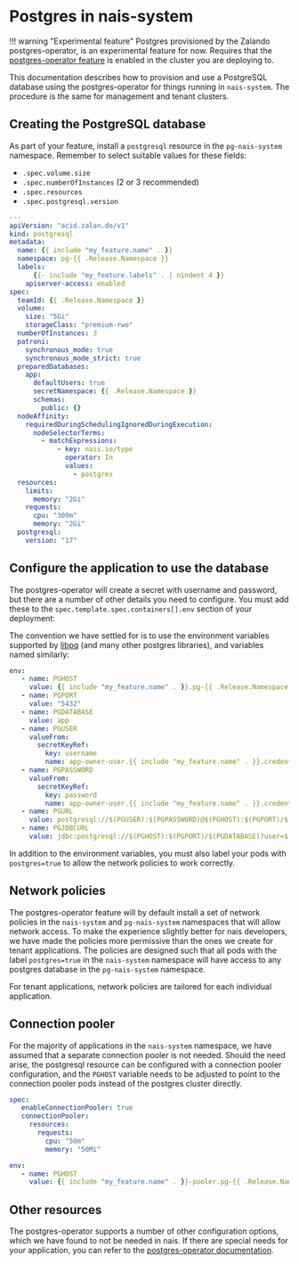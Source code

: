 Postgres in nais-system
=======================

!!! warning "Experimental feature"
    Postgres provisioned by the Zalando postgres-operator, is an experimental feature for now.
    Requires that the [postgres-operator feature](https://fasit.nais.io/features/postgres-operator) is enabled in the cluster you are deploying to.

This documentation describes how to provision and use a PostgreSQL database using the postgres-operator for things running in `nais-system`.
The procedure is the same for management and tenant clusters.

## Creating the PostgreSQL database

As part of your feature, install a `postgresql` resource in the `pg-nais-system` namespace.
Remember to select suitable values for these fields:

- `.spec.volume.size`
- `.spec.numberOfInstances` (2 or 3 recommended)
- `.spec.resources`
- `.spec.postgresql.version`

```yaml title="postgresql.yaml"
---
apiVersion: "acid.zalan.do/v1"
kind: postgresql
metadata:
  name: {{ include "my_feature.name" . }}
  namespace: pg-{{ .Release.Namespace }}
  labels:
      {{- include "my_feature.labels" . | nindent 4 }}
    apiserver-access: enabled
spec:
  teamId: {{ .Release.Namespace }}
  volume:
    size: "5Gi"
    storageClass: "premium-rwo"
  numberOfInstances: 3
  patroni:
    synchronous_mode: true
    synchronous_mode_strict: true
  preparedDatabases:
    app:
      defaultUsers: true
      secretNamespace: {{ .Release.Namespace }}
      schemas:
        public: {}
  nodeAffinity:
    requiredDuringSchedulingIgnoredDuringExecution:
      nodeSelectorTerms:
        - matchExpressions:
            - key: nais.io/type
              operator: In
              values:
                - postgres
  resources:
    limits:
      memory: "2Gi"
    requests:
      cpu: "300m"
      memory: "2Gi"
  postgresql:
    version: "17"
```

## Configure the application to use the database

The postgres-operator will create a secret with username and password, but there are a number of other details you need to configure.
You must add these to the `spec.template.spec.containers[].env` section of your deployment:

The convention we have settled for is to use the environment variables supported by [libpq](https://www.postgresql.org/docs/current/libpq-envars.html) (and many other postgres libraries), and variables named similarly:

```yaml title="deployment.yaml"
env:
   - name: PGHOST
     value: {{ include "my_feature.name" . }}.pg-{{ .Release.Namespace }}
   - name: PGPORT
     value: "5432"
   - name: PGDATABASE
     value: app
   - name: PGUSER
     valueFrom:
       secretKeyRef:
         key: username
         name: app-owner-user.{{ include "my_feature.name" . }}.credentials.postgresql.acid.zalan.do
   - name: PGPASSWORD
     valueFrom:
       secretKeyRef:
         key: password
         name: app-owner-user.{{ include "my_feature.name" . }}.credentials.postgresql.acid.zalan.do
   - name: PGURL
     value: postgresql://$(PGUSER):$(PGPASSWORD)@$(PGHOST):$(PGPORT)/$(PGDATABASE)
   - name: PGJDBCURL
     value: jdbc:postgresql://$(PGHOST):$(PGPORT)/$(PGDATABASE)?user=$(PGUSER)&password=$(PGPASSWORD)
```

In addition to the environment variables, you must also label your pods with `postgres=true` to allow the network policies to work correctly.

## Network policies

The postgres-operator feature will by default install a set of network policies in the `nais-system` and `pg-nais-system` namespaces that will allow network access.
To make the experience slightly better for nais developers, we have made the policies more permissive than the ones we create for tenant applications.
The policies are designed such that all pods with the label `postgres=true` in the `nais-system` namespace will have access to any postgres database in the `pg-nais-system` namespace.

For tenant applications, network policies are tailored for each individual application.

## Connection pooler

For the majority of applications in the `nais-system` namespace, we have assumed that a separate connection pooler is not needed.
Should the need arise, the postgresql resource can be configured with a connection pooler configuration, and the `PGHOST` variable needs to be adjusted to point to the connection pooler pods instead of the postgres cluster directly.

```yaml title="postgresql.yaml"
spec:
   enableConnectionPooler: true
   connectionPooler:
     resources:
       requests:
         cpu: "50m"
         memory: "50Mi"
```

```yaml title="deployment.yaml"
env:
   - name: PGHOST
     value: {{ include "my_feature.name" . }}-pooler.pg-{{ .Release.Namespace }}
```

## Other resources

The postgres-operator supports a number of other configuration options, which we have found to not be needed in nais.
If there are special needs for your application, you can refer to the [postgres-operator documentation](https://postgres-operator.readthedocs.io/en/latest/reference/cluster_manifest/).
